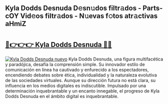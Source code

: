 ## Kyla Dodds Desnuda D𝚎sn𝚞dos filtr𝚊dos - Parts-cOY Vid𝚎os filtr𝚊dos - N𝚞evas f𝚘tos atr𝚊ctivas aHmiZ

# <h2><a href="http://mb0xpn5.tromn.icu/?c=Kyla+Dodds+Desnuda">🔗👉👉👉 Kyla Dodds Desnuda 🔗🔗</a></h2>

[![Kyla Dodds Desnuda nuevo](https://i.imgur.com/pEAQMta.gif)](http://mb0xpn5.tromn.icu/?c=Kyla+Dodds+Desnuda)
Kyla Dodds Desnuda, una figura multifacética y paradójica, desafía la comprensión simple. Su innovador estilo de comunicación en línea ha cautivado y enfurecido a los espectadores, encendiendo debates sobre ética, individualidad y la naturaleza evolutiva de las sociedades virtuales. Aunque su dirección futura no está clara, su influencia en los medios digitales es indiscutible. Impulsado por una determinación inquebrantable y un encanto innegable, el progreso de Kyla Dodds Desnuda en el ámbito digital es inquebrantable.
